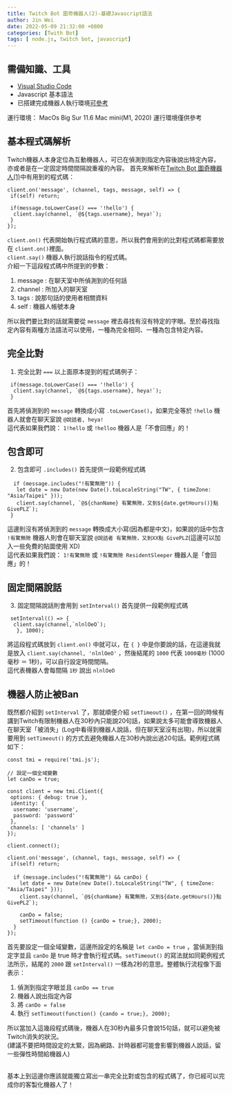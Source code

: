 ```yaml
---
title: Twitch Bot 圖奇機器人(2)-基礎Javascript語法
author: Jin Wei
date: 2022-05-09 21:32:00 +0800
categories: [Twith Bot]
tags: [ node.js, twitch bot, javascript]
---
```


## 需備知識、工具

+ [Visual Studio Code](https://code.visualstudio.com/)
+ Javascript 基本語法
+ 已搭建完成機器人執行環境[可參考](https://jinwei0811.github.io/posts/TwitchBot/)

運行環境： MacOs Big Sur 11.6 Mac mini(M1, 2020)  運行環境僅供參考

## 基本程式碼解析

Twitch機器人本身定位為互動機器人，可已在偵測到指定內容後說出特定內容，亦或者是在一定固定時間間隔說重複的內容。
首先來解析在[Twitch Bot 圖奇機器人(1)](https://jinwei0811.github.io/posts/TwitchBot/)中有用到的程式碼：

```
client.on('message', (channel, tags, message, self) => {
 if(self) return;

 if(message.toLowerCase() === '!hello') {
  client.say(channel, `@${tags.username}, heya!`);
 }
});
```

`client.on()` 代表開始執行程式碼的意思，所以我們會用到的比對程式碼都需要放在 `client.on()`裡面。  
`client.say()` 機器人執行說話指令的程式碼。  
介紹一下這段程式碼中所提到的參數：

1. message : 在聊天室中所偵測到的任何話
2. channel : 所加入的聊天室
3. tags : 說那句話的使用者相關資料
4. self : 機器人帳號本身  

所以我們要比對的話就需要從 `message` 裡去尋找有沒有特定的字眼。至於尋找指定內容有兩種方法語法可以使用，一種為完全相同、一種為包含特定內容。

## 完全比對

1. 完全比對 `===` 以上面原本提到的程式碼例子：

```
 if(message.toLowerCase() === '!hello') {
  client.say(channel, `@${tags.username}, heya!`);
 }
 ```

 首先將偵測到的 `message` 轉換成小寫 `.toLowerCase()`，如果完全等於 `!hello` 機器人就會在聊天室說 `@說話者, heya!`  
 這代表如果我們說： `1!hello` 或 `!helloo` 機器人是「不會回應」的！  

## 包含即可

 2. 包含即可 `.includes()` 首先提供一段範例程式碼

 ```
   if (message.includes("!有驚無險")) {
    let date = new Date(new Date().toLocaleString("TW", { timeZone: "Asia/Taipei" }));
    client.say(channel, `@${chanName} 有驚無險，又到${date.getHours()}點 GivePLZ`);
  }
 ```

這邊則沒有將偵測到的 `message` 轉換成大小寫(因為都是中文)，如果說的話中包含 `!有驚無險` 機器人則會在聊天室說 `@說話者 有驚無險，又到XX點 GivePLZ`(這邊可以加入一些免費的貼圖使用 XD)  
這代表如果我們說： `1!有驚無險` 或 `!有驚無險 ResidentSleeper` 機器人是「會回應」的！  

## 固定間隔說話

3. 固定間隔說話則會用到 `setInterval()` 首先提供一段範例程式碼  

```
 setInterval(() => {
  client.say(channel,`nlnlOeO`);
   }, 1000);
```

將這段程式碼放到 `client.on()` 中就可以，在 `{ }` 中是你要說的話，在這邊我就是放入 `client.say(channel, 'nlnlOeO'` ，然後結尾的 `1000` 代表 `1000毫秒` (1000毫秒 ＝ 1秒)，可以自行設定時間間隔。  
這代表機器人會每間隔 `1秒` 說出 `nlnlOeO`

## 機器人防止被Ban

既然都介紹到 `setInterval` 了，那就順便介紹 `setTimeout()` ，在第一回的時候有講到Twitch有限制機器人在30秒內只能說20句話，如果說太多可能會導致機器人在聊天室「被消失」(Log中看得到機器人說話，但在聊天室沒有出現)，所以就需要用到 `setTimeout()` 的方式去避免機器人在30秒內說出過20句話。範例程式碼如下：

```
const tmi = require('tmi.js');

// 設定一個全域變數
let canDo = true;

const client = new tmi.Client({
 options: { debug: true },
 identity: {
  username: 'username',
  password: 'password'
 },
 channels: [ 'channels' ]
});

client.connect();

client.on('message', (channel, tags, message, self) => {
 if(self) return;

  if (message.includes("!有驚無險") && canDo) {
    let date = new Date(new Date().toLocaleString("TW", { timeZone: "Asia/Taipei" }));
    client.say(channel, `@${chanName} 有驚無險，又到${date.getHours()}點 GivePLZ`);

    canDo = false;
    setTimeout(function () {canDo = true;}, 2000);
  }
});

```

首先要設定一個全域變數，這邊所設定的名稱是 `let canDo = true` ，當偵測到指定字並且 `canDo` 是 true 時才會執行程式碼。`setTimeout()` 的寫法就如同範例程式法所示，結尾的 `2000` 跟 `setInterval()` 一樣為2秒的意思。整體執行流程像下面表示：
1. 偵測到指定字眼並且 `canDo == true`
2. 機器人說出指定內容
3. 將 `canDo = false`
4. 執行 `setTimeout(function() {cando = true;}, 2000);`  

所以當加入這幾段程式碼後，機器人在30秒內最多只會說15句話，就可以避免被Twitch消失的狀況。  
(建議不要把時間設定的太緊，因為網路、計時器都可能會影響到機器人說話，留一些彈性時間給機器人)

\
基本上到這邊你應該就能獨立寫出一串完全比對或包含的程式碼了，你已經可以完成你的客製化機器人了！
